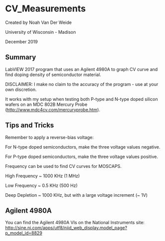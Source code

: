 # CV_Measurements
Created by Noah Van Der Weide

University of Wisconsin - Madison 

December 2019

Summary
-----------------------------------------

LabVIEW 2017 program that uses an Agilent 4980A to graph CV curve and find doping density of semiconductor material.

DISCLAIMER: I make no claim to the accuracy of the program - use at your own discretion. 

It works with my setup when testing both P-type and N-type doped silicon wafers on an MDC 802B Mercury Probe (http://www.mdc4cv.com/mercuryprobe.htm).

Tips and Tricks
-----------------------------------------

Remember to apply a reverse-bias voltage:

For N-type doped semiconductors, make the three voltage values negative. 

For P-type doped semiconductors, make the three voltage values positive. 


Frequency can be used to find CV curves for MOSCAPS. 

High Frequency ~ 1000 KHz (1 MHz)

Low Frequency ~ 0.5 KHz (500 Hz)

Deep Depletion ~ 1000 KHz, but with a large voltage increment (~ 1V)

Agilent 4980A
-----------------------------------------
You can find the Agilent 4980A VIs on the National Instruments site: http://sine.ni.com/apps/utf8/niid_web_display.model_page?p_model_id=8829


